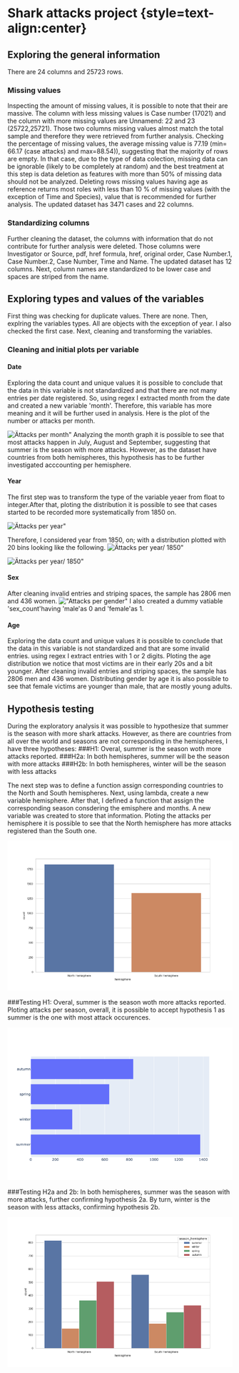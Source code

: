  # Shark attacks project {style=text-align:center}

 ## Exploring the general information

 There are 24 columns and 25723 rows.
### Missing values
Inspecting the amount of missing values, it is possible to note that their are massive. The column with less missing values is Case number (17021) and the column with more missing values are Unnamend: 22 and 23 (25722,25721). Those two columns missing values almost match the total sample and therefore they were retrieved from further analysis. Checking the  percentage of missing values, the average missing value is 77.19 (min= 66.17 (case attacks) and max=88.54)), suggesting that the majority of rows are empty. In that case, due to the type of data colection, missing data can be ignorable (likely to be completely at random) and the best treatment at this step is data deletion as features with more than 50% of missing data should not be analyzed. Deleting rows missing values having age as reference returns most roles with less than 10 % of missing values (with the exception of Time and Species), value that is recommended for further analysis. The updated dataset has 3471 cases and 22 columns.

### Standardizing columns
Further cleaning the dataset, the columns with information that do not contribute for further analysis were deleted. Those columns were Investigator or Source, pdf, href formula, href, original order, Case Number.1, Case Number.2, Case Number, Time and Name.
The updated dataset has 12 columns. Next, column names are standardized to be lower case and spaces are striped from the name.

## Exploring types and values of the variables
First thing was checking for duplicate values. There are none. Then, explring the variables types. All are objects with the exception of year. I also checked the first case. Next, cleaning and transforming the variables.

### Cleaning and initial plots per variable

#### Date
Exploring the data count and unique values it is possible to conclude that the data in this variable is not standardized and that there are not many entries per date registered. So, using regex I extracted month from the date and created a new variable 'month'. Therefore, this variable has more meaning and it will be further used in analysis. Here is the plot of the number or attacks per month. 


![Ättacks per month"](/Users/Juliana/Desktop/Ironhack/Projects/Ironhack-Project/figures/EDA/month.png) 
Analyzing the month graph it is possible to see that most attacks happen in July, August and September, suggesting that summer is the season with more attacks. However, as the dataset have countries from both hemispheres, this hypothesis has to be further investigated acccounting per hemisphere.

#### Year
The first step was to transform the type of the variable yeaer from float to integer.After that, ploting the distribution it is possible to see that cases started to be recorded more systematically from 1850 on.

![Ättacks per year"](/Users/Juliana/Desktop/Ironhack/Projects/Ironhack-Project/figures/EDA/Year_all.png) 

Therefore, I considered year from 1850, on; with a distribution plotted with 20 bins looking like the following.
![Ättacks per year/ 1850"](/Users/Juliana/Desktop/Ironhack/Projects/Ironhack-Project/figures/EDA/Year_1850.png) 

![Ättacks per year/ 1850"](/Users/Juliana/Desktop/Ironhack/Projects/Ironhack-Project/figures/EDA/Year.png) 


#### Sex
After cleaning invalid entries and striping spaces, the sample has 2806 men and 436 women.
!["Attacks per gender"](/Users/Juliana/Desktop/Ironhack/Projects/Ironhack-Project/figures/EDA/Gender.png) 
I also created a dummy vatiable 'sex_count'having 'male'as 0 and 'female'as 1.


#### Age
Exploring the data count and unique values it is possible to conclude that the data in this variable is not standardized and that are some invalid entries. using regex I extract entries with 1 or 2 digits. Ploting the age distribution we notice that most victims are in their early 20s and a bit younger.
After cleaning invalid entries and striping spaces, the sample has 2806 men and 436 women. Distributing gender by age it is also possible to see that female victims are younger than male, that are mostly young adults.

## Hypothesis testing
During the exploratory analysis it was possible to hypothesize that summer is the season with more shark attacks. However, as there are countries from all over the world and seasons are not corresponding in the hemispheres, I have three hypotheses:
###H1: Overal, summer is the season woth more attacks reported.
###H2a: In both hemispheres, summer will be the season with more attacks
###H2b: In both hemispheres, winter will be the season with less attacks

The next step was to define a function assign corresponding countries to the North and South hemispheres. Next, using lambda, create a new variable hemisphere.
After that, I defined a function that assign the corresponding season consdering the emisphere and months. A new variable was created to store that information. Ploting the attacks per hemisphere it is possible to see that the North hemisphere has more attacks registered than the South one.

![Ättacks per hemisphere"](figures/Hypotheses/Attacks_per_hemisphere.png) 

###Testing H1: 
Overal, summer is the season woth more attacks reported.
Ploting attacks per season, overall, it is possible to accept hypothesis 1 as summer is the one with most attack occurences.

![Ättacks per season"](figures/Hypotheses/Attacks_per_season.png) 

###Testing H2a and 2b:
 In both hemispheres, summer was the season with more attacks, further confirming hypothesis 2a. By turn, winter is the season with less attacks, confirming hypothesis 2b.

![Ättacks per season per hemisphere"](figures/Hypotheses/Attacks_per_hemisphere_season.png) 

